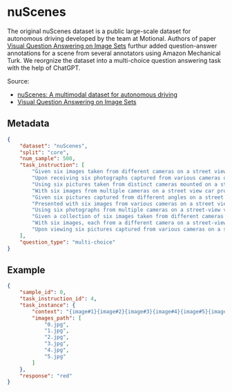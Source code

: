 # nuScenes

The original nuScenes dataset is a public large-scale dataset for autonomous driving developed by the team at Motional. Authors of paper [Visual Question Answering on Image Sets](https://arxiv.org/abs/2008.11976) furthur added question-answer annotations for a scene from several annotators using Amazon Mechanical Turk. We reorgnize the dataset into a multi-choice question answering task with the help of ChatGPT.

Source: 
- [nuScenes: A multimodal dataset for autonomous driving](https://arxiv.org/abs/1903.11027)
- [Visual Question Answering on Image Sets](https://arxiv.org/abs/2008.11976)
## Metadata

```json
{
    "dataset": "nuScenes",
    "split": "core",
    "num_sample": 500,
    "task_instruction": [
        "Given six images taken from different cameras on a street view car, your task is to answer questions about the depicted scene. You must choose your answer from the Choice List. ",
        "Upon receiving six photographs captured from various cameras on a street-view car, your responsibility is to provide accurate responses to questions about the scene. You must choose your answer from the Choice List. ",
        "Using six pictures taken from distinct cameras mounted on a street view car, your task is to answer queries about the presented scenario. You must choose your answer from the Choice List. ",
        "With six images from multiple cameras on a street view car provided, your job is to answer questions pertaining to the scene. You must choose your answer from the Choice List. ",
        "Given six pictures captured from different angles on a street view car, your duty is to respond accurately to questions about the depicted scene. You must choose your answer from the Choice List. ",
        "Presented with six images from various cameras on a street view car, your responsibility is to answer inquiries about the scene. You must choose your answer from the Choice List. ",
        "Using six photographs from multiple cameras on a street-view vehicle, your job is to provide answers to the questions about the scene. You must choose your answer from the Choice List. ",
        "Given a collection of six images taken from different cameras on a street view car, your task is to respond to the questions about the scenario. You must choose your answer from the Choice List. ",
        "With six images, each from a different camera on a street-view car, your assignment is to answer questions about the scene. You must choose your answer from the Choice List. ",
        "Upon viewing six pictures captured from various cameras on a street view vehicle, your role is to answer questions about the presented scene. You must choose your answer from the Choice List. "
    ],
    "question_type": "multi-choice"
}
```

## Example

```json
{
    "sample_id": 0,
    "task_instruction_id": 4,
    "task_instance": {
        "context": "{image#1}{image#2}{image#3}{image#4}{image#5}{image#6}Question: what is the shirt color of the man that is on the crosswalk?  Choice List:['yellow', 'blue', 'red', 'green'] Your answer is:",
        "images_path": [
            "0.jpg",
            "1.jpg",
            "2.jpg",
            "3.jpg",
            "4.jpg",
            "5.jpg"
        ]
    },
    "response": "red"
}
```
